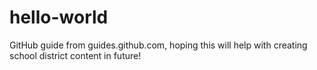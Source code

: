 hello-world
===========

GitHub guide from guides.github.com, hoping this will help with creating school district content in future!


